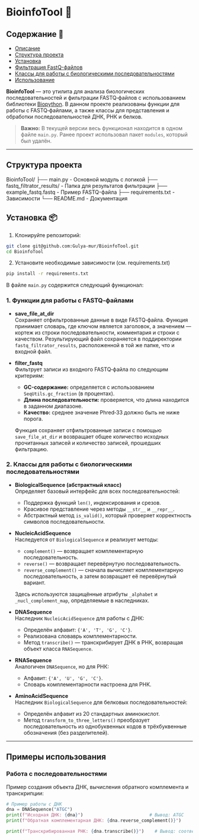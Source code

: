 # BioinfoTool 🧬

## Содержание 📜

* [Описание](#описание)
* [Структура проекта](#структура-проекта)
* [Установка](#установка)
* [Фильтрация FastQ-файлов](#фильтрация-fastq-файлов)
* [Классы для работы с биологическими последовательностями](#Классы-для-работы-с-биологическими-последовательностями)
* [Использование](#использование)

**BioinfoTool** — это утилита для анализа биологических последовательностей и фильтрации FASTQ‑файлов с использованием библиотеки [Biopython](https://biopython.org/). В данном проекте реализованы функции для работы с FASTQ‑файлами, а также классы для представления и обработки последовательностей ДНК, РНК и белков.

> **Важно:** В текущей версии весь функционал находится в одном файле `main.py`. Ранее проект использовал пакет `modules`, который был удалён.

---

## Структура проекта

BioinfoTool/
├── main.py                - Основной модуль с логикой
├── fastq_filtrator_results/ - Папка для результатов фильтрации
├── example_fastq.fastq    - Пример FASTQ-файла
├── requirements.txt       - Зависимости
└── README.md              - Документация

## Установка 📦

1. Клонируйте репозиторий:

```bash
git clone git@github.com:Gulya-mur/BioinfoTool.git
cd BioinfoTool
```

2. Установите необходимые зависимости (см. requirements.txt)
```bash
pip install -r requirements.txt
```

В файле `main.py` содержится следующий функционал:

### 1. Функции для работы с FASTQ‑файлами

- **save_file_at_dir**  
  Сохраняет отфильтрованные данные в виде FASTQ‑файла. Функция принимает словарь, где ключом является заголовок, а значением — кортеж из строки последовательности, комментария и строки с качеством. Результирующий файл сохраняется в поддиректории `fastq_filtrator_results`, расположенной в той же папке, что и входной файл.

- **filter_fastq**  
  Фильтрует записи из входного FASTQ‑файла по следующим критериям:
  - **GC-содержание:** определяется с использованием `SeqUtils.gc_fraction` (в процентах).
  - **Длина последовательности:** проверяется, что длина находится в заданном диапазоне.
  - **Качество:** среднее значение Phred‑33 должно быть не ниже порога.
  
  Функция сохраняет отфильтрованные записи с помощью `save_file_at_dir` и возвращает общее количество исходных прочитанных записей и количество записей, прошедших фильтрацию.

### 2. Классы для работы с биологическими последовательностями

- **BiologicalSequence (абстрактный класс)**  
  Определяет базовый интерфейс для всех последовательностей:
  - Поддержка функций `len()`, индексирования и срезов.
  - Красивое представление через методы `__str__` и `__repr__`.
  - Абстрактный метод `is_valid()`, который проверяет корректность символов последовательности.

- **NucleicAcidSequence**  
  Наследуется от `BiologicalSequence` и реализует методы:
  - `complement()` — возвращает комплементарную последовательность.
  - `reverse()` — возвращает перевёрнутую последовательность.
  - `reverse_complement()` — сначала вычисляет комплементарную последовательность, а затем возвращает её перевёрнутый вариант.
  
  Здесь используются защищённые атрибуты `_alphabet` и `_nucl_complement_map`, определяемые в наследниках.

- **DNASequence**  
  Наследник `NucleicAcidSequence` для работы с ДНК:
  - Определён алфавит: `{'A', 'T', 'G', 'C'}`.
  - Реализована словаврь комплементарности.
  - Метод `transcribe()` — транскрибирует ДНК в РНК, возвращая объект класса `RNASequence`.

- **RNASequence**  
  Аналогичен `DNASequence`, но для РНК:
  - Алфавит: `{'A', 'U', 'G', 'C'}`.
  - Словарь комплементарности настроена для РНК.

- **AminoAcidSequence**  
  Наследник `BiologicalSequence` для белковых последовательностей:
  - Определён алфавит из 20 стандартных аминокислот.
  - Метод `transform_to_three_letters()` преобразует последовательность из однобуквенных кодов в трёхбуквенные обозначения (без разделителей).

---

## Примеры использования

### Работа с последовательностями

Пример создания объекта ДНК, вычисления обратного комплемента и транскрипции:
```python
# Пример работы с ДНК
dna = DNASequence("ATGC")
print(f"Исходная ДНК: {dna}")                         # Вывод: ATGC
print(f"Обратная комплементарная ДНК: {dna.reverse_complement()}")  

print(f"Транскрибированная РНК: {dna.transcribe()}")    # Вывод: соответствующая РНК последовательность